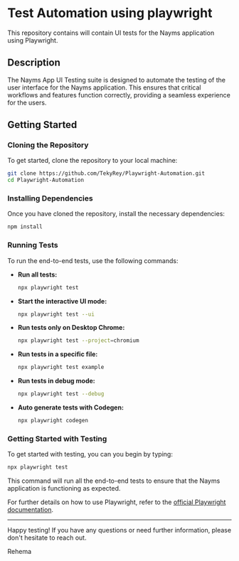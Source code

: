 # Test Automation using playwright

This repository contains will contain UI tests for the Nayms application using Playwright.

## Description

The Nayms App UI Testing suite is designed to automate the testing of the user interface for the Nayms application. This ensures that critical workflows and features function correctly, providing a seamless experience for the users.

## Getting Started

### Cloning the Repository

To get started, clone the repository to your local machine:
```sh
git clone https://github.com/TekyRey/Playwright-Automation.git
cd Playwright-Automation
```

### Installing Dependencies

Once you have cloned the repository, install the necessary dependencies:
```sh
npm install
```

### Running Tests

To run the end-to-end tests, use the following commands:

- **Run all tests:**
  ```sh
  npx playwright test
  ```

- **Start the interactive UI mode:**
  ```sh
  npx playwright test --ui
  ```

- **Run tests only on Desktop Chrome:**
  ```sh
  npx playwright test --project=chromium
  ```

- **Run tests in a specific file:**
  ```sh
  npx playwright test example
  ```

- **Run tests in debug mode:**
  ```sh
  npx playwright test --debug
  ```

- **Auto generate tests with Codegen:**
  ```sh
  npx playwright codegen
  ```

### Getting Started with Testing

To get started with testing, you can you begin by typing:
```sh
npx playwright test
```

This command will run all the end-to-end tests to ensure that the Nayms application is functioning as expected.

For further details on how to use Playwright, refer to the [official Playwright documentation](https://playwright.dev).

---

Happy testing! If you have any questions or need further information, please don't hesitate to reach out.

Rehema